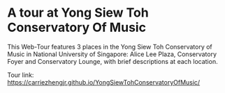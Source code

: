 # A tour at Yong Siew Toh Conservatory Of Music

This Web-Tour features 3 places in the Yong Siew Toh Conservatory of Music in National University of Singapore: Alice Lee Plaza, Conservatory Foyer and Conservatory Lounge, with brief descriptions at each location.

Tour link: https://carriezhengjr.github.io/YongSiewTohConservatoryOfMusic/ 
